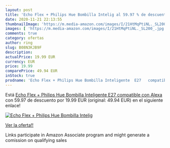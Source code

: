 ```yaml
---
layout: post
title: 'Echo Flex + Philips Hue Bombilla Intelig al 59.97 % de descuento'
date: 2020-11-21 22:13:55
thumbnailImage: 'https://m.media-amazon.com/images/I/21HtMqPtiNL._SL200_.jpg'
images: [ 'https://m.media-amazon.com/images/I/21HtMqPtiNL._SL200_.jpg' ]
comments: true
category: ofertas
author: ring
slug: B08N3KJB9F
description:
actualPrice: 19.99 EUR
currency: EUR
price: 19.99
comparePrice: 49.94 EUR
inStock: true
prodname: 'Echo Flex + Philips Hue Bombilla Inteligente  E27   compatible con Alexa'
---
```


Está [Echo Flex + Philips Hue Bombilla Inteligente  E27   compatible con Alexa](https://www.amazon.es/dp/B08N3KJB9F/?tag=tolees-21) con 59.97 de descuento por 19.99 EUR (original: 49.94 EUR) en el siguiente enlace!

[![Echo Flex + Philips Hue Bombilla Intelig](https://m.media-amazon.com/images/I/21HtMqPtiNL._SL200_.jpg)](https://www.amazon.es/dp/B08N3KJB9F/?tag=tolees-21)

[Ver la oferta!!](https://www.amazon.es/dp/B08N3KJB9F/?tag=tolees-21)

Links participate in Amazon Associate program and might generate a comission on qualifying sales


